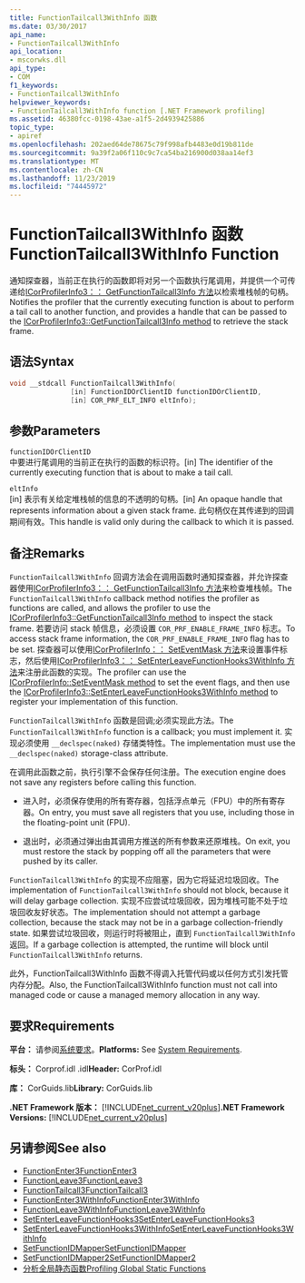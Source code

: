 ```yaml
---
title: FunctionTailcall3WithInfo 函数
ms.date: 03/30/2017
api_name:
- FunctionTailcall3WithInfo
api_location:
- mscorwks.dll
api_type:
- COM
f1_keywords:
- FunctionTailcall3WithInfo
helpviewer_keywords:
- FunctionTailcall3WithInfo function [.NET Framework profiling]
ms.assetid: 46380fcc-0198-43ae-a1f5-2d4939425886
topic_type:
- apiref
ms.openlocfilehash: 202aed64de78675c79f998afb4483e0d19b811de
ms.sourcegitcommit: 9a39f2a06f110c9c7ca54ba216900d038aa14ef3
ms.translationtype: MT
ms.contentlocale: zh-CN
ms.lasthandoff: 11/23/2019
ms.locfileid: "74445972"
---
```

# <a name="functiontailcall3withinfo-function"></a><span data-ttu-id="d8dd6-102">FunctionTailcall3WithInfo 函数</span><span class="sxs-lookup"><span data-stu-id="d8dd6-102">FunctionTailcall3WithInfo Function</span></span>
<span data-ttu-id="d8dd6-103">通知探查器，当前正在执行的函数即将对另一个函数执行尾调用，并提供一个可传递给[ICorProfilerInfo3：： GetFunctionTailcall3Info 方法](../../../../docs/framework/unmanaged-api/profiling/icorprofilerinfo3-getfunctiontailcall3info-method.md)以检索堆栈帧的句柄。</span><span class="sxs-lookup"><span data-stu-id="d8dd6-103">Notifies the profiler that the currently executing function is about to perform a tail call to another function, and provides a handle that can be passed to the [ICorProfilerInfo3::GetFunctionTailcall3Info method](../../../../docs/framework/unmanaged-api/profiling/icorprofilerinfo3-getfunctiontailcall3info-method.md) to retrieve the stack frame.</span></span>  
  
## <a name="syntax"></a><span data-ttu-id="d8dd6-104">语法</span><span class="sxs-lookup"><span data-stu-id="d8dd6-104">Syntax</span></span>  
  
```cpp  
void __stdcall FunctionTailcall3WithInfo(  
               [in] FunctionIDOrClientID functionIDOrClientID,  
               [in] COR_PRF_ELT_INFO eltInfo);  
```  
  
## <a name="parameters"></a><span data-ttu-id="d8dd6-105">参数</span><span class="sxs-lookup"><span data-stu-id="d8dd6-105">Parameters</span></span>  
 `functionIDOrClientID`  
 <span data-ttu-id="d8dd6-106">中要进行尾调用的当前正在执行的函数的标识符。</span><span class="sxs-lookup"><span data-stu-id="d8dd6-106">[in] The identifier of the currently executing function that is about to make a tail call.</span></span>  
  
 `eltInfo`  
 <span data-ttu-id="d8dd6-107">[in] 表示有关给定堆栈帧的信息的不透明的句柄。</span><span class="sxs-lookup"><span data-stu-id="d8dd6-107">[in] An opaque handle that represents information about a given stack frame.</span></span> <span data-ttu-id="d8dd6-108">此句柄仅在其传递到的回调期间有效。</span><span class="sxs-lookup"><span data-stu-id="d8dd6-108">This handle is valid only during the callback to which it is passed.</span></span>  
  
## <a name="remarks"></a><span data-ttu-id="d8dd6-109">备注</span><span class="sxs-lookup"><span data-stu-id="d8dd6-109">Remarks</span></span>  
 <span data-ttu-id="d8dd6-110">`FunctionTailcall3WithInfo` 回调方法会在调用函数时通知探查器，并允许探查器使用[ICorProfilerInfo3：： GetFunctionTailcall3Info 方法](../../../../docs/framework/unmanaged-api/profiling/icorprofilerinfo3-getfunctiontailcall3info-method.md)来检查堆栈帧。</span><span class="sxs-lookup"><span data-stu-id="d8dd6-110">The `FunctionTailcall3WithInfo` callback method notifies the profiler as functions are called, and allows the profiler to use the [ICorProfilerInfo3::GetFunctionTailcall3Info method](../../../../docs/framework/unmanaged-api/profiling/icorprofilerinfo3-getfunctiontailcall3info-method.md) to inspect the stack frame.</span></span> <span data-ttu-id="d8dd6-111">若要访问 stack 帧信息，必须设置 `COR_PRF_ENABLE_FRAME_INFO` 标志。</span><span class="sxs-lookup"><span data-stu-id="d8dd6-111">To access stack frame information, the `COR_PRF_ENABLE_FRAME_INFO` flag has to be set.</span></span> <span data-ttu-id="d8dd6-112">探查器可以使用[ICorProfilerInfo：： SetEventMask 方法](../../../../docs/framework/unmanaged-api/profiling/icorprofilerinfo-seteventmask-method.md)来设置事件标志，然后使用[ICorProfilerInfo3：： SetEnterLeaveFunctionHooks3WithInfo 方法](../../../../docs/framework/unmanaged-api/profiling/icorprofilerinfo3-setenterleavefunctionhooks3withinfo-method.md)来注册此函数的实现。</span><span class="sxs-lookup"><span data-stu-id="d8dd6-112">The profiler can use the [ICorProfilerInfo::SetEventMask method](../../../../docs/framework/unmanaged-api/profiling/icorprofilerinfo-seteventmask-method.md) to set the event flags, and then use the [ICorProfilerInfo3::SetEnterLeaveFunctionHooks3WithInfo method](../../../../docs/framework/unmanaged-api/profiling/icorprofilerinfo3-setenterleavefunctionhooks3withinfo-method.md) to register your implementation of this function.</span></span>  
  
 <span data-ttu-id="d8dd6-113">`FunctionTailcall3WithInfo` 函数是回调;必须实现此方法。</span><span class="sxs-lookup"><span data-stu-id="d8dd6-113">The `FunctionTailcall3WithInfo` function is a callback; you must implement it.</span></span> <span data-ttu-id="d8dd6-114">实现必须使用 `__declspec(naked)` 存储类特性。</span><span class="sxs-lookup"><span data-stu-id="d8dd6-114">The implementation must use the `__declspec(naked)` storage-class attribute.</span></span>  
  
 <span data-ttu-id="d8dd6-115">在调用此函数之前，执行引擎不会保存任何注册。</span><span class="sxs-lookup"><span data-stu-id="d8dd6-115">The execution engine does not save any registers before calling this function.</span></span>  
  
- <span data-ttu-id="d8dd6-116">进入时，必须保存使用的所有寄存器，包括浮点单元（FPU）中的所有寄存器。</span><span class="sxs-lookup"><span data-stu-id="d8dd6-116">On entry, you must save all registers that you use, including those in the floating-point unit (FPU).</span></span>  
  
- <span data-ttu-id="d8dd6-117">退出时，必须通过弹出由其调用方推送的所有参数来还原堆栈。</span><span class="sxs-lookup"><span data-stu-id="d8dd6-117">On exit, you must restore the stack by popping off all the parameters that were pushed by its caller.</span></span>  
  
 <span data-ttu-id="d8dd6-118">`FunctionTailcall3WithInfo` 的实现不应阻塞，因为它将延迟垃圾回收。</span><span class="sxs-lookup"><span data-stu-id="d8dd6-118">The implementation of `FunctionTailcall3WithInfo` should not block, because it will delay garbage collection.</span></span> <span data-ttu-id="d8dd6-119">实现不应尝试垃圾回收，因为堆栈可能不处于垃圾回收友好状态。</span><span class="sxs-lookup"><span data-stu-id="d8dd6-119">The implementation should not attempt a garbage collection, because the stack may not be in a garbage collection-friendly state.</span></span> <span data-ttu-id="d8dd6-120">如果尝试垃圾回收，则运行时将被阻止，直到 `FunctionTailcall3WithInfo` 返回。</span><span class="sxs-lookup"><span data-stu-id="d8dd6-120">If a garbage collection is attempted, the runtime will block until `FunctionTailcall3WithInfo` returns.</span></span>  
  
 <span data-ttu-id="d8dd6-121">此外，FunctionTailcall3WithInfo 函数不得调入托管代码或以任何方式引发托管内存分配。</span><span class="sxs-lookup"><span data-stu-id="d8dd6-121">Also, the FunctionTailcall3WithInfo function must not call into managed code or cause a managed memory allocation in any way.</span></span>  
  
## <a name="requirements"></a><span data-ttu-id="d8dd6-122">要求</span><span class="sxs-lookup"><span data-stu-id="d8dd6-122">Requirements</span></span>  
 <span data-ttu-id="d8dd6-123">**平台：** 请参阅[系统要求](../../../../docs/framework/get-started/system-requirements.md)。</span><span class="sxs-lookup"><span data-stu-id="d8dd6-123">**Platforms:** See [System Requirements](../../../../docs/framework/get-started/system-requirements.md).</span></span>  
  
 <span data-ttu-id="d8dd6-124">**标头：** Corprof.idl .idl</span><span class="sxs-lookup"><span data-stu-id="d8dd6-124">**Header:** CorProf.idl</span></span>  
  
 <span data-ttu-id="d8dd6-125">**库：** CorGuids.lib</span><span class="sxs-lookup"><span data-stu-id="d8dd6-125">**Library:** CorGuids.lib</span></span>  
  
 <span data-ttu-id="d8dd6-126">**.NET Framework 版本：** [!INCLUDE[net_current_v20plus](../../../../includes/net-current-v20plus-md.md)]</span><span class="sxs-lookup"><span data-stu-id="d8dd6-126">**.NET Framework Versions:** [!INCLUDE[net_current_v20plus](../../../../includes/net-current-v20plus-md.md)]</span></span>  
  
## <a name="see-also"></a><span data-ttu-id="d8dd6-127">另请参阅</span><span class="sxs-lookup"><span data-stu-id="d8dd6-127">See also</span></span>

- [<span data-ttu-id="d8dd6-128">FunctionEnter3</span><span class="sxs-lookup"><span data-stu-id="d8dd6-128">FunctionEnter3</span></span>](../../../../docs/framework/unmanaged-api/profiling/functionenter3-function.md)
- [<span data-ttu-id="d8dd6-129">FunctionLeave3</span><span class="sxs-lookup"><span data-stu-id="d8dd6-129">FunctionLeave3</span></span>](../../../../docs/framework/unmanaged-api/profiling/functionleave3-function.md)
- [<span data-ttu-id="d8dd6-130">FunctionTailcall3</span><span class="sxs-lookup"><span data-stu-id="d8dd6-130">FunctionTailcall3</span></span>](../../../../docs/framework/unmanaged-api/profiling/functiontailcall3-function.md)
- [<span data-ttu-id="d8dd6-131">FunctionEnter3WithInfo</span><span class="sxs-lookup"><span data-stu-id="d8dd6-131">FunctionEnter3WithInfo</span></span>](../../../../docs/framework/unmanaged-api/profiling/functiontailcall3-function.md)
- [<span data-ttu-id="d8dd6-132">FunctionLeave3WithInfo</span><span class="sxs-lookup"><span data-stu-id="d8dd6-132">FunctionLeave3WithInfo</span></span>](../../../../docs/framework/unmanaged-api/profiling/functionleave3withinfo-function.md)
- [<span data-ttu-id="d8dd6-133">SetEnterLeaveFunctionHooks3</span><span class="sxs-lookup"><span data-stu-id="d8dd6-133">SetEnterLeaveFunctionHooks3</span></span>](../../../../docs/framework/unmanaged-api/profiling/icorprofilerinfo3-setenterleavefunctionhooks3-method.md)
- [<span data-ttu-id="d8dd6-134">SetEnterLeaveFunctionHooks3WithInfo</span><span class="sxs-lookup"><span data-stu-id="d8dd6-134">SetEnterLeaveFunctionHooks3WithInfo</span></span>](../../../../docs/framework/unmanaged-api/profiling/icorprofilerinfo3-setenterleavefunctionhooks3withinfo-method.md)
- [<span data-ttu-id="d8dd6-135">SetFunctionIDMapper</span><span class="sxs-lookup"><span data-stu-id="d8dd6-135">SetFunctionIDMapper</span></span>](../../../../docs/framework/unmanaged-api/profiling/icorprofilerinfo-setfunctionidmapper-method.md)
- [<span data-ttu-id="d8dd6-136">SetFunctionIDMapper2</span><span class="sxs-lookup"><span data-stu-id="d8dd6-136">SetFunctionIDMapper2</span></span>](../../../../docs/framework/unmanaged-api/profiling/icorprofilerinfo3-setfunctionidmapper2-method.md)
- [<span data-ttu-id="d8dd6-137">分析全局静态函数</span><span class="sxs-lookup"><span data-stu-id="d8dd6-137">Profiling Global Static Functions</span></span>](../../../../docs/framework/unmanaged-api/profiling/profiling-global-static-functions.md)
